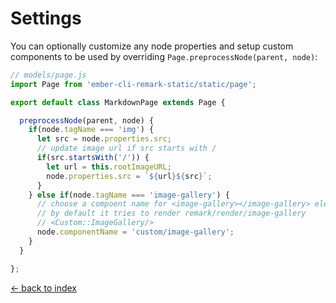# Settings

You can optionally customize any node properties and setup custom components to be used by overriding `Page.preprocessNode(parent, node)`:

``` javascript
// models/page.js
import Page from 'ember-cli-remark-static/static/page';

export default class MarkdownPage extends Page {

  preprocessNode(parent, node) {
    if(node.tagName === 'img') {
      let src = node.properties.src;
      // update image url if src starts with /
      if(src.startsWith('/')) {
        let url = this.rootImageURL;
        node.properties.src = `${url}${src}`;
      }
    } else if(node.tagName === 'image-gallery') {
      // choose a compoent name for <image-gallery></image-gallery> element
      // by default it tries to render remark/render/image-gallery
      // <Custom::ImageGallery/>
      node.componentName = 'custom/image-gallery';
    }
  }

};
```

[&larr; back to index](/index)
